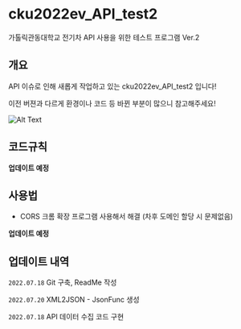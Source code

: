 # cku2022ev_API_test2
가톨릭관동대학교 전기차 API 사용을 위한 테스트 프로그램 Ver.2

## 개요

API 이슈로 인해 새롭게 작업하고 있는 cku2022ev_API_test2 입니다!

이전 버젼과 다르게 환경이나 코드 등 바뀐 부분이 많으니 참고해주세요!

![Alt Text](https://mblogthumb-phinf.pstatic.net/MjAxNzA0MjlfNjcg/MDAxNDkzNDMxMjg0MTky.ZeNF2yR-4BNwOHJAqBkWmqMmCnNhDR_TpKdDkfmK728g.FFS3CwvwEfX4hMN-YjOZHjvNuEasK19HLLCZnzLq0HYg.GIF.sukaye5482/255EEC3A5903063F48DC23.gif?type=w800)


## 코드규칙

**업데이트 예정**


## 사용법

- CORS 크롬 확장 프로그램 사용해서 해결 (차후 도메인 할당 시 문제없음)

**업데이트 예정**


## 업데이트 내역

`2022.07.18` Git 구축, ReadMe 작성

`2022.07.20` XML2JSON - JsonFunc 생성

`2022.07.18` API 데이터 수집 코드 구현